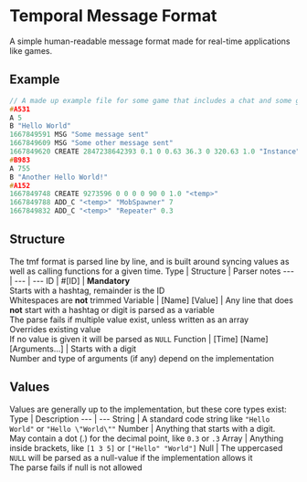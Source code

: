 # Temporal Message Format
A simple human-readable message format made for real-time applications like games.

## Example
```C
// A made up example file for some game that includes a chat and some game object & component creation
#A531
A 5
B "Hello World"
1667849591 MSG "Some message sent"
1667849609 MSG "Some other message sent"
1667849620 CREATE 2847238642393 0.1 0 0.63 36.3 0 320.63 1.0 "Instance"
#B983
A 755
B "Another Hello World!"
#A152
1667849748 CREATE 9273596 0 0 0 0 90 0 1.0 "<temp>"
1667849788 ADD_C "<temp>" "MobSpawner" 7
1667849832 ADD_C "<temp>" "Repeater" 0.3
```

## Structure
The tmf format is parsed line by line, and is built around syncing values as well as calling functions for a given time.
Type | Structure | Parser notes
--- | --- | ---
ID | #[ID] | **Mandatory**<br>Starts with a hashtag, remainder is the ID<br>Whitespaces are **not** trimmed
Variable | [Name] [Value] | Any line that does **not** start with a hashtag or digit is parsed as a variable<br>The parse fails if multiple value exist, unless written as an array<br>Overrides existing value<br>If no value is given it will be parsed as `NULL`
Function | [Time] [Name] [Arguments...] | Starts with a digit<br>Number and type of arguments (if any) depend on the implementation


## Values
Values are generally up to the implementation, but these core types exist:
Type | Description
--- | ---
String | A standard code string like `"Hello World"` or `"Hello \"World\""`
Number | Anything that starts with a digit.<br>May contain a dot (.) for the decimal point, like `0.3` or `.3`
Array | Anything inside brackets, like `[1 3 5]` or `["Hello" "World"]`
Null | The uppercased `NULL` will be parsed as a null-value if the implementation allows it<br>The parse fails if null is not allowed
